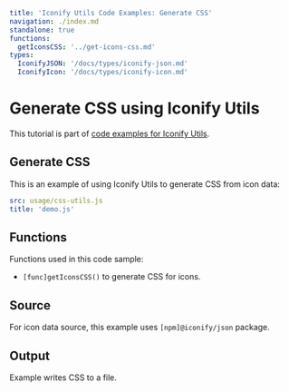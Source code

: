 ```yaml
title: 'Iconify Utils Code Examples: Generate CSS'
navigation: ./index.md
standalone: true
functions:
  getIconsCSS: '../get-icons-css.md'
types:
  IconifyJSON: '/docs/types/iconify-json.md'
  IconifyIcon: '/docs/types/iconify-icon.md'
```

# Generate CSS using Iconify Utils

This tutorial is part of [code examples for Iconify Utils](./index.md).

## Generate CSS

This is an example of using Iconify Utils to generate CSS from icon data:

```yaml
src: usage/css-utils.js
title: 'demo.js'
```

## Functions

Functions used in this code sample:

- `[func]getIconsCSS()` to generate CSS for icons.

## Source

For icon data source, this example uses `[npm]@iconify/json` package.

## Output

Example writes CSS to a file.
